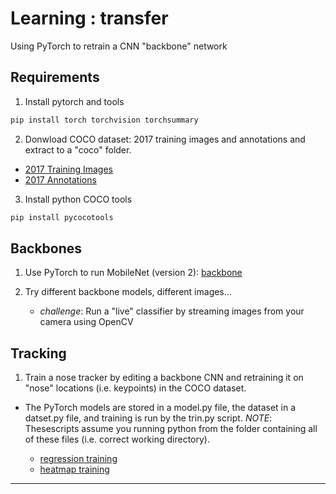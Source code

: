 # Learning : transfer

Using PyTorch to retrain a CNN "backbone" network

## Requirements

1. Install pytorch and tools

```bash
pip install torch torchvision torchsummary
```

2. Donwload COCO dataset: 2017 training images and annotations and extract to a "coco" folder.

  - [2017 Training Images](http://images.cocodataset.org/zips/train2017.zip)
  - [2017 Annotations](http://images.cocodataset.org/annotations/annotations_trainval2017.zip)

3. Install python COCO tools

```bash
pip install pycocotools
```

## Backbones

1. Use PyTorch to run MobileNet (version 2): [backbone](backbone/backbone_mobilenet.py)

2. Try different backbone models, different images...

    - *challenge*: Run a  "live" classifier by streaming images from your camera using OpenCV

## Tracking

1. Train a nose tracker by editing a backbone CNN and retraining it on "nose" locations (i.e. keypoints) in the COCO dataset.

- The PyTorch models are stored in a model.py file, the dataset in a datset.py file, and training is run by the trin.py script. *NOTE*: Thesescripts assume you running python from the folder containing all of these files (i.e. correct working directory).

  - [regression training](tracking/regression/train.py)
  - [heatmap training](tracking/heatmap/train.py)

----

